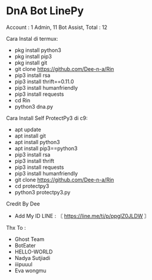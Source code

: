 # DnA Bot LinePy
Account :
1 Admin,
11 Bot Assist,
Total : 12

Cara Instal di termux: 
- pkg install python3 
- pkg install pip3 
- pkg install git 
- git clone https://github.com/Dee-n-a/Rin
- pip3 install rsa 
- pip3 install thrift==0.11.0 
- pip3 install humanfriendly
- pip3 install requests 
- cd Rin
- python3 dna.py


Cara Install Self ProtectPy3 di c9: 
- apt update 
- apt install git 
- apt install python3 
- apt install pip3==python3 
- pip3 install rsa 
- pip3 install thrift 
- pip3 install requests 
- pip3 install humanfriendly 
- git clone https://github.com/Dee-n-a/Rin
- cd protectpy3 
- python3 protectpy3.py 


Credit By Dee 
- Add My ID LINE : 〘 https://line.me/ti/p/ppgIZ0JLDW 〙



Thx To : 
- Ghost Team
- BotEater
- HELLO-WORLD
- Nadya Sutjiadi
- iiipuuul
- Eva wongmu
